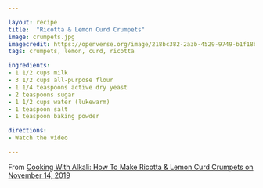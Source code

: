 ```yaml
---

layout: recipe
title:  "Ricotta & Lemon Curd Crumpets"
image: crumpets.jpg
imagecredit: https://openverse.org/image/218bc382-2a3b-4529-9749-b1f18b4f3b91
tags: crumpets, lemon, curd, ricotta

ingredients:
- 1 1/2 cups milk
- 3 1/2 cups all-purpose flour
- 1 1/4 teaspoons active dry yeast
- 2 teaspoons sugar
- 1 1/2 cups water (lukewarm)
- 1 teaspoon salt
- 1 teaspoon baking powder

directions:
- Watch the video

---
```



From [Cooking With Alkali: How To Make Ricotta & Lemon Curd Crumpets on November 14, 2019](https://www.youtube.com/watch?v=Z9FARPLQ3Y0&list=PLQYPT6tB8lNZiHXGgc2kKrcj1FABFiiek&index=13)
